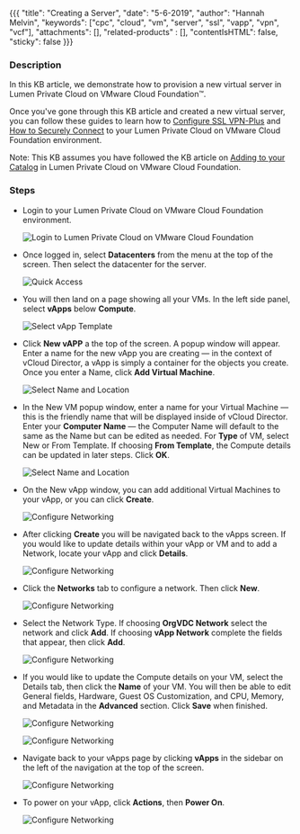{{{
  "title": "Creating a Server",
  "date": "5-6-2019",
  "author": "Hannah Melvin",
  "keywords": ["cpc", "cloud", "vm", "server", "ssl", "vapp", "vpn", "vcf"],
  "attachments": [],
  "related-products" : [],
  "contentIsHTML": false,
  "sticky": false
}}}

### Description
In this KB article, we demonstrate how to provision a new virtual server in Lumen Private Cloud on VMware Cloud Foundation™.

Once you've gone through this KB article and created a new virtual server, you can follow these guides to learn how to [Configure SSL VPN-Plus](../Security/configuring-sslvpn-plus.md) and [How to Securely Connect](../Security/how-to-securely-connect.md) to your Lumen Private Cloud on VMware Cloud Foundation environment.

Note: This KB assumes you have followed the KB article on [Adding to your Catalog](../Catalog/add-to-catalog.md) in Lumen Private Cloud on VMware Cloud Foundation.

### Steps
* Login to your Lumen Private Cloud on VMware Cloud Foundation environment.

  ![Login to Lumen Private Cloud on VMware Cloud Foundation](../../images/dccf/login-html5.png)

* Once logged in, select __Datacenters__ from the menu at the top of the screen. Then select the datacenter for the server.

  ![Quick Access](../../images/dccf/creating-a-server1-html5.png)

* You will then land on a page showing all your VMs. In the left side panel, select __vApps__ below __Compute__.

  ![Select vApp Template](../../images/dccf/creating-a-server2-html5.png)

* Click __New vAPP__ a the top of the screen. A popup window will appear. Enter a name for the new vApp you are creating &mdash; in the context of vCloud Director, a vApp is simply a container for the objects you create. Once you enter a Name, click __Add Virtual Machine__.

  ![Select Name and Location](../../images/dccf/creating-a-server3-html5.png)

* In the New VM popup window, enter a name for your Virtual Machine &mdash; this is the friendly name that will be displayed inside of vCloud Director. Enter your __Computer Name__ &mdash; the Computer Name will default to the same as the Name but can be edited as needed. For __Type__ of VM, select New or From Template. If choosing __From Template__, the Compute details can be updated in later steps. Click __OK__.

  ![Select Name and Location](../../images/dccf/creating-a-server4-html5.png)

* On the New vApp window, you can add additional Virtual Machines to your vApp, or you can click __Create__.

  ![Configure Networking](../../images/dccf/creating-a-server5-html5.png)

* After clicking __Create__ you will be navigated back to the vApps screen. If you would like to update details within your vApp or VM and to add a Network, locate your vApp and click __Details__.

  ![Configure Networking](../../images/dccf/creating-a-server6-html5.png)

* Click the __Networks__ tab to configure a network. Then click __New__.

  ![Configure Networking](../../images/dccf/creating-a-server7-html5.png)

* Select the Network Type. If choosing __OrgVDC Network__ select the network and click __Add__. If choosing __vApp Network__ complete the fields that appear, then click __Add__.

  ![Configure Networking](../../images/dccf/creating-a-server8-html5.png)

* If you would like to update the Compute details on your VM, select the Details tab, then click the __Name__ of your VM. You will then be able to edit General fields, Hardware, Guest OS Customization, and CPU, Memory, and Metadata in the __Advanced__ section. Click __Save__ when finished.

  ![Configure Networking](../../images/dccf/creating-a-server9-html5.png)

  ![Configure Networking](../../images/dccf/creating-a-server10-html5.png)

* Navigate back to your vApps page by clicking __vApps__ in the sidebar on the left of the navigation at the top of the screen.

  ![Configure Networking](../../images/dccf/creating-a-server11-html5.png)

* To power on your vApp, click __Actions__, then __Power On__.

  ![Configure Networking](../../images/dccf/creating-a-server12-html5.png)
